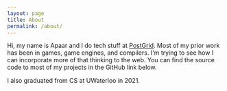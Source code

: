 ```yaml
---
layout: page
title: About
permalink: /about/
---
```


Hi, my name is Apaar and I do tech stuff at [PostGrid](https://postgrid.com). Most of my prior work has
been in games, game engines, and compilers. I'm trying to see how I can incorporate more of that
thinking to the web. You can find the source code to most of my projects in the GitHub link below.

I also graduated from CS at UWaterloo in 2021.
